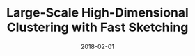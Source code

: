 ---
authors: "Antoine Chatalic, Rémi Gribonval, Nicolas Keriven"
title: "Large-Scale High-Dimensional Clustering with Fast Sketching"
collection: publications
date: 2018-02-01
venue: 'ICASSP'
paperurl: 'https://hal.inria.fr/hal-01701121'
---